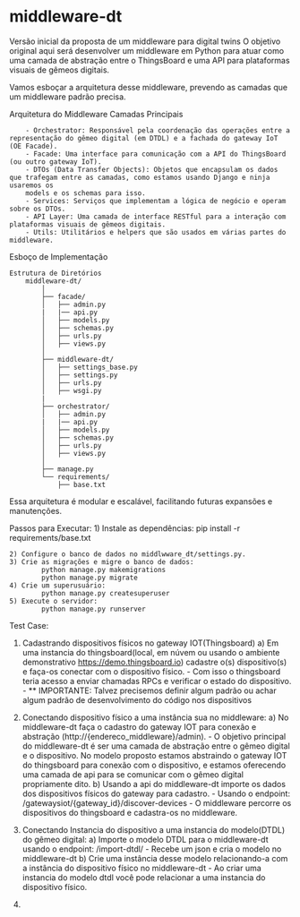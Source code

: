 # middleware-dt

Versão inicial da proposta de um middleware para digital twins O objetivo original aqui será desenvolver um middleware em Python para atuar como uma camada de abstração entre o ThingsBoard e uma API para plataformas visuais de gêmeos digitais.

Vamos esboçar a arquitetura desse middleware, prevendo as camadas que um middleware padrão precisa.

Arquitetura do Middleware
    Camadas Principais

        - Orchestrator: Responsável pela coordenação das operações entre a representação do gêmeo digital (em DTDL) e a fachada do gateway IoT (OE Facade).
        - Facade: Uma interface para comunicação com a API do ThingsBoard (ou outro gateway IoT).
        - DTOs (Data Transfer Objects): Objetos que encapsulam os dados que trafegam entre as camadas, como estamos usando Django e ninja usaremos os
        models e os schemas para isso.
        - Services: Serviços que implementam a lógica de negócio e operam sobre os DTOs.
        - API Layer: Uma camada de interface RESTful para a interação com plataformas visuais de gêmeos digitais.
        - Utils: Utilitários e helpers que são usados em várias partes do middleware.

Esboço de Implementação

    Estrutura de Diretórios
        middleware-dt/
            │
            ├── facade/
            │   ├── admin.py
            |   |── api.py
            │   ├── models.py
            │   ├── schemas.py
            │   ├── urls.py
            │   ├── views.py
            │
            ├── middleware-dt/
            │   ├── settings_base.py
            │   ├── settings.py
            │   ├── urls.py
            │   ├── wsgi.py
            |
            ├── orchestrator/
            │   ├── admin.py
            |   |── api.py
            │   ├── models.py
            │   ├── schemas.py
            │   ├── urls.py
            │   ├── views.py
            │
            ├── manage.py
            └── requirements/
                ├── base.txt


Essa arquitetura é modular e escalável, facilitando futuras expansões e manutenções.

Passos para Executar:
    1) Instale as dependências:
            pip install -r requirements/base.txt
    
    2) Configure o banco de dados no middlwware_dt/settings.py.
    3) Crie as migrações e migre o banco de dados:
            python manage.py makemigrations
            python manage.py migrate
    4) Crie um superusuário:
            python manage.py createsuperuser
    5) Execute o servidor:
            python manage.py runserver



Test Case:

1) Cadastrando dispositivos físicos no gateway IOT(Thingsboard)
        a) Em uma instancia do thingsboard(local, em núvem ou usando o ambiente demonstrativo https://demo.thingsboard.io) cadastre o(s) 
        dispositivo(s) e faça-os conectar com o dispositivo físico.
                - Com isso o thingsboard teria acesso a enviar chamadas RPCs e verificar o estado do dispositivo. 
                - ** IMPORTANTE: Talvez precisemos definir algum padrão ou achar algum padrão de desenvolvimento do código nos dispositivos

2) Conectando dispositivo físico a uma instância sua no middleware:
        a) No middleware-dt faça o cadastro do gateway IOT para conexão e abstração (http://{endereco_middleware}/admin).
                - O objetivo principal do middleware-dt é ser uma camada de abstração entre o gêmeo digital e o dispositivo. No modelo proposto estamos abstraindo o gateway IOT do thingsboard para conexão com o dispositivo, e estamos oferecendo uma camada de api para se comunicar com o gêmeo digital propriamente dito.
        b) Usando a api do middleware-dt importe os dados dos dispositivos físicos do gateway para cadastro.
                - Usando o endpoint: /gatewaysiot/{gateway_id}/discover-devices - O middleware percorre os dispositivos do thingsboard e cadastra-os 
                no middleware.

3) Conectando Instancia do dispositivo a uma instancia do modelo(DTDL) do gêmeo digital:
        a) Importe o modelo DTDL para o middleware-dt usando o endpoint:  /import-dtdl/
                - Recebe um json e cria o modelo no middleware-dt
        b) Crie uma instância desse modelo relacionando-a com a instância do dispositivo físico no middleware-dt
                - Ao criar uma instancia do modelo dtdl você pode relacionar a uma instancia do dispositivo físico.

4) 
        
